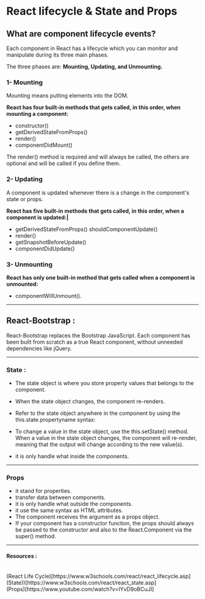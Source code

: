 # React lifecycle & State and Props

## What are component lifecycle events?

Each component in React has a lifecycle which you can monitor and manipulate during its three main phases.

The three phases are: **Mounting, Updating, and Unmounting.**

### 1- Mounting

Mounting means putting elements into the DOM.

**React has four built-in methods that gets called, in this order, when mounting a component:**

- constructor()
- getDerivedStateFromProps()
- render()
- componentDidMount()

The render() method is required and will always be called, the others are optional and will be called if you define them.

### 2- Updating

A component is updated whenever there is a change in the component's state or props.

**React has five built-in methods that gets called, in this order, when a component is updated:|**

- getDerivedStateFromProps()
  shouldComponentUpdate()
- render()
- getSnapshotBeforeUpdate()
- componentDidUpdate()

### 3- Unmounting

**React has only one built-in method that gets called when a component is unmounted:**

- componentWillUnmount().

---

## React-Bootstrap :

React-Bootstrap replaces the Bootstrap JavaScript. Each component has been built from scratch as a true React component, without unneeded dependencies like jQuery.

---

### State :

- The state object is where you store property values that belongs to the component.

- When the state object changes, the component re-renders.

- Refer to the state object anywhere in the component by using the this.state.propertyname syntax:

- To change a value in the state object, use the this.setState() method. When a value in the state object changes, the component will re-render, meaning that the output will change according to the new value(s).

- it is only handle what inside the components.

---

### Props

- it stand for properties.
- transfer data between components.
- it is only handle what outside the components.
- it use the same syntax as HTML attributes.
- The component receives the argument as a props object.
- If your component has a constructor function, the props should always be passed to the constructor and also to the React.Component via the super() method.

---

#### Resources :

<br>
(React Life Cycle)[https://www.w3schools.com/react/react_lifecycle.asp]
<br>
(State))[https://www.w3schools.com/react/react_state.asp]
<br>
(Props)[https://www.youtube.com/watch?v=IYvD9oBCuJI]
